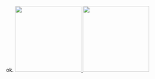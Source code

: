 <div>
ok.
<a href="https://github.com/calcogenios">
<img height="180em" src="https://github-readme-stats.vercel.app/api/top-langs/?username=calcogenios&layout=compact&langs_count=7&theme=dracula"/>
<img height="180em" src="https://github-readme-stats.vercel.app/api?username=calcogenios&show_icons=true&theme=dracula&include_all_commits=true&count_private=true"/>
</div>

